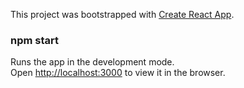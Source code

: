 This project was bootstrapped with [Create React App](https://github.com/facebook/create-react-app).

### npm start

Runs the app in the development mode.<br />
Open [http://localhost:3000](http://localhost:3000) to view it in the browser.


